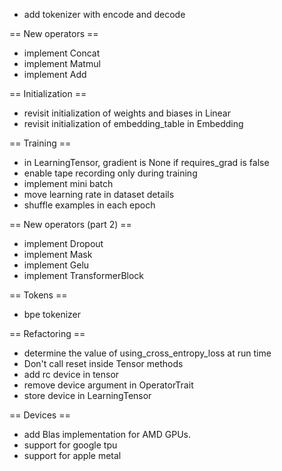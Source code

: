 - add tokenizer with encode and decode

== New operators ==

- implement Concat
- implement Matmul
- implement Add

== Initialization ==

- revisit initialization of weights and biases in Linear
- revisit initialization of embedding_table in Embedding

== Training ==

- in LearningTensor, gradient is None if requires_grad is false
- enable tape recording only during training
- implement mini batch
- move learning rate in dataset details
- shuffle examples in each epoch

== New operators (part 2) ==

- implement Dropout
- implement Mask
- implement Gelu
- implement TransformerBlock

== Tokens ==

- bpe tokenizer

== Refactoring ==

- determine the value of using_cross_entropy_loss at run time
- Don't call reset inside Tensor methods
- add rc device in tensor
- remove device argument in OperatorTrait
- store device in LearningTensor

== Devices ==

- add Blas implementation for AMD GPUs.
- support for google tpu
- support for apple metal

